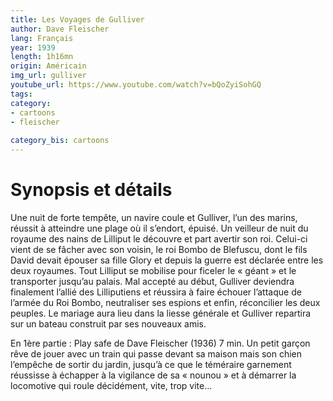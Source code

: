 ```yaml
---
title: Les Voyages de Gulliver 
author: Dave Fleischer
lang: Français
year: 1939
length: 1h16mn
origin: Américain
img_url: gulliver
youtube_url: https://www.youtube.com/watch?v=bQoZyiSohGQ
tags:
category: 
- cartoons
- fleischer
  
category_bis: cartoons
---
```

 

# Synopsis et détails

Une nuit de forte tempête, un navire coule et Gulliver, l’un des marins, réussit à atteindre une plage où il s’endort, épuisé. Un veilleur de nuit du royaume des nains de Lilliput le découvre et part avertir son roi. Celui-ci vient de se fâcher avec son voisin, le roi Bombo de Blefuscu, dont le fils David devait épouser sa fille Glory et depuis la guerre est déclarée entre les deux royaumes. Tout Lilliput se mobilise pour ficeler le « géant » et le transporter jusqu’au palais. Mal accepté au début, Gulliver deviendra finalement l’allié des Lilliputiens et réussira à faire échouer l’attaque de l’armée du Roi Bombo, neutraliser ses espions et enfin, réconcilier les deux peuples. Le mariage aura lieu dans la liesse générale et Gulliver repartira sur un bateau construit par ses nouveaux amis.

En 1ère partie : Play safe de Dave Fleischer (1936) 7 min.
Un petit garçon rêve de jouer avec un train qui passe devant sa maison mais son chien l’empêche de sortir du jardin, jusqu’à ce que le téméraire garnement réussisse à échapper à la vigilance de sa « nounou » et à démarrer la locomotive qui roule décidément, vite, trop vite… 